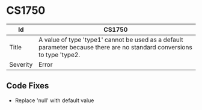 # CS1750

| Id       | CS1750                                                                                                                   |
| -------- | ------------------------------------------------------------------------------------------------------------------------ |
| Title    | A value of type 'type1' cannot be used as a default parameter because there are no standard conversions to type 'type2\. |
| Severity | Error                                                                                                                    |

## Code Fixes

* Replace 'null' with default value
